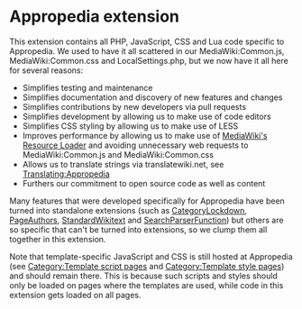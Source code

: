 # Appropedia extension

This extension contains all PHP, JavaScript, CSS and Lua code specific to Appropedia. We used to have it all scattered in our MediaWiki:Common.js, MediaWiki:Common.css and LocalSettings.php, but we now have it all here for several reasons:

* Simplifies testing and maintenance
* Simplifies documentation and discovery of new features and changes
* Simplifies contributions by new developers via pull requests
* Simplifies development by allowing us to make use of code editors
* Simplifies CSS styling by allowing us to make use of LESS
* Improves performance by allowing us to make use of [MediaWiki's Resource Loader](https://www.mediawiki.org/wiki/ResourceLoader) and avoiding unnecessary web requests to MediaWiki:Common.js and MediaWiki:Common.css
* Allows us to translate strings via translatewiki.net, see [Translating:Appropedia](https://translatewiki.net/wiki/Translating:Appropedia)
* Furthers our commitment to open source code as well as content

Many features that were developed specifically for Appropedia have been turned into standalone extensions (such as [CategoryLockdown](https://www.mediawiki.org/wiki/Extension:CategoryLockdown), [PageAuthors](https://www.mediawiki.org/wiki/Extension:PageAuthors), [StandardWikitext](https://www.mediawiki.org/wiki/Extension:StandardWikitext) and [SearchParserFunction](https://www.mediawiki.org/wiki/Extension:SearchParserFunction)) but others are so specific that can't be turned into extensions, so we clump them all together in this extension.

Note that template-specific JavaScript and CSS is still hosted at Appropedia (see [Category:Template script pages](https://www.appropedia.org/Category:Template_script_pages) and [Category:Template style pages](https://www.appropedia.org/Category:Template_style_pages)) and should remain there. This is because such scripts and styles should only be loaded on pages where the templates are used, while code in this extension gets loaded on all pages.
